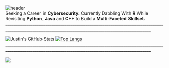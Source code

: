 ![header](https://capsule-render.vercel.app/api?type=waving&color=gradient&customColorList=30,30,30,30,30&height=200&section=header&text=Introducing...%20Justin%20☄️&fontSize=45) <br />
Seeking a Career in **Cybersecurity.** Currently Dabbling With **R** While Revisiting **Python**, **Java** and **C++** to Build a **Multi-Faceted Skillset.** <br /> 
**________________________________________________________________________________________________________________________________________________** <br />

![Justin's GitHub Stats](https://github-readme-stats.vercel.app/api?username=justin-2028&show_icons=true&theme=normal)
[![Top Langs](https://github-readme-stats.vercel.app/api/top-langs/?username=justin-2028)](https://github.com/justin-2028/github-readme-stats) <br />
**________________________________________________________________________________________________________________________________________________** <br /> <br />
![](https://komarev.com/ghpvc/?username=justin-2028&color=blue)
<!--
**justin-2028/justin-2028** is a special repository because its `README.md` (this file) appears on your GitHub profile. I need to grind to attend OC Fair with the coaches. wtf is going on between izzy and her bf, this is why hs dating is moronic in 90% of cases ig its bittersweet now hehehe aditya is not doing iva yesss
jay meeting today prepare now 400th contribution pog so bored, also raymond got her somehow niceee also josh is a god yeee the paprika dude is best stu
Here are some ideas to get you started: the arya call went pretty well lesgo welll i got to friend her tho i did it, 6hrs straight convo msg her rn L CMON WHY YOU LOOOKING AT INFINITE STRATOS BRUH YOU LOOKING AT THE ENTIRE DXD NOW  1520 on sat AND I FOUND BYPASS TO PATREON LESGO(kemono pary or something) gotta GRIND MATH
 wrote down what lessons i've learned from anime, seemed to help with my obsession with love is war lately thank god, time to finish movielens need to grind math apush
- 🔭 I’m currently working on ...UCI Ethics Center Internship about to enter module 3 pog hoenstly i gotta work harder for that got the dunk lows, fake af but nice af
- 🌱 I’m currently learning ...well i completely cheesed the Persolv project, idk how to feel about that...in the meantime i technically finished obsessing over that LIW content but idt i'll be able to stop fully, maybe im facing withdrawal symptoms. pls work todsat DANG IT I MISSED A DAY BY 3 MINUTES AND I GOT KATLEN apush was ok
- 👯 I’m looking to collaborate on ...please be productive today 7/6 back in the building please let me get a good score on the movielens project SAT knocked me out
- 🤔 I’m looking for help with ...starting a convo with arya again ok fr TODAY though - i should prob message tomorrow though - did aly, might do arya tmrw depending on persolv progress AUGUST GRIND TIME, WAKE UP ON TIME AND REESTABLISH CONNECTIONS LESGOOOOO MAYBE IT WAS ME WHO WAS WRONG ALL ALONG  now i started blakc summoner bro
- 💬 Ask me about ...disregard maybe IR idk what i meant about this    holy shit "love is war" is amazing, want to read the manga now but then i'll venture into weird territory  pushed janet and bo to rank 25  now im pushing PL solo if some bum copies my movielens project then im gonna be furious   skipped spanish, very ashamed
- 📫 How to reach me: ... in exchange for mortis, my phone has been taken hostage pushed janet and bo to rank 25 lol djjdjdjjd hi fuck playsation  started yet anotha anime bruh bro black summoner and now this weird cuckcoo thing ok bro you read all the manga for scarlet ammo, this has gone too far, im banning through stayfocused
- 😄 Pronouns: ...whoops, forgot to make a repo edit for july 2nd, rip make that 2 in compensation..ok no progress yet but still have hope ig stanford drofnats 
- ⚡ Fun fact: ...lulxd well i got lectured for 20min and i froze and couldn't answer anything....why are you like this justin there is no reason to do that.lmao I finally finished this bs science lab thing that she didnt tell us about, who cares about barium and lithium, ok maybe lithium has a huge connection to me but anyways barium should be important too anyways bye also tribe called quest is AMAZING  HELL YEAH 96 FOR MACBETH ESSAY IM SLAYING THE DRAGON ALSO CONRAD TOKYO IS ANTI WHICH IS GOOD bruh i bombed apush saq and now im aboutta bomb sat and psat fuck ok two leagues fantasy bball already on tha way this is not too good fuck TIME FOR THE GRIND fuck I messed up the big quizzes but I can make it up still, time to grind cyberpatriot AND GO CRAZYYY ON EDX stop anime aye aye captain aight time to move to five what was that prom proposal dream that shit was beyond wild  gotta grind apush and spanish bro   hopefully fiverr comes in clutch you know what i mean pakistanis are getting on my nerves ok i have a slight glimmer of hope in this mabr76 dude but we'll see ily bro. ok this is about to be my busiest few weeks, gotta clutch up SAT, Calculus Final and the semester grade while not doing bad on the IS3 celebration of learning, Saturation Paper, and APUSH tests. m

![header](https://capsule-render.vercel.app/api?type=waving&color=0:EEFF00,100:a82da8&height=200&section=header&text=Introducing...%20Justin%20☄️&fontSize=45)
**________________________________________________________________________________________________________________________________________________** <br /> <br />
Seeking a Career in **Cybersecurity.** Currently Dabbling With **R** While Revisiting **Python**, **Java** and **C++** to Build a **Multi-Faceted Skillset.** <br /> 
**________________________________________________________________________________________________________________________________________________** <br /> <br />

![Justin's GitHub Stats](https://github-readme-stats.vercel.app/api?username=justin-2028&show_icons=true&theme=normal)
[![Top Langs](https://github-readme-stats.vercel.app/api/top-langs/?username=justin-2028)](https://github.com/justin-2028/github-readme-stats) <br /> <br />
-->
